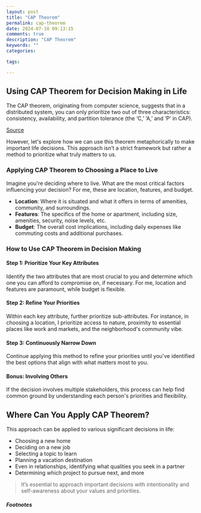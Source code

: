 ```yaml
---
layout: post
title: "CAP Theorem"
permalink: cap-theorem
date: 2024-07-10 09:13:15
comments: true
description: "CAP Theorem"
keywords: ""
categories:

tags:

---
```


## Using CAP Theorem for Decision Making in Life

The CAP theorem, originating from computer science, suggests that in a distributed system, you can only prioritize two out of three characteristics: consistency, availability, and partition tolerance (the ‘C,’ ‘A,’ and ‘P’ in CAP).

[Source](https://www.ibm.com/topics/cap-theorem)

However, let's explore how we can use this theorem metaphorically to make important life decisions. This approach isn’t a strict framework but rather a method to prioritize what truly matters to us.

### Applying CAP Theorem to Choosing a Place to Live

Imagine you're deciding where to live. What are the most critical factors influencing your decision? For me, these are location, features, and budget.

- **Location**: Where it is situated and what it offers in terms of amenities, community, and surroundings.
- **Features**: The specifics of the home or apartment, including size, amenities, security, noise levels, etc.
- **Budget**: The overall cost implications, including daily expenses like commuting costs and additional purchases.

### How to Use CAP Theorem in Decision Making

#### Step 1: Prioritize Your Key Attributes

Identify the two attributes that are most crucial to you and determine which one you can afford to compromise on, if necessary. For me, location and features are paramount, while budget is flexible.

#### Step 2: Refine Your Priorities

Within each key attribute, further prioritize sub-attributes. For instance, in choosing a location, I prioritize access to nature, proximity to essential places like work and markets, and the neighborhood's community vibe.

#### Step 3: Continuously Narrow Down

Continue applying this method to refine your priorities until you've identified the best options that align with what matters most to you.

#### Bonus: Involving Others

If the decision involves multiple stakeholders, this process can help find common ground by understanding each person's priorities and flexibility.

## Where Can You Apply CAP Theorem?

This approach can be applied to various significant decisions in life:

- Choosing a new home
- Deciding on a new job
- Selecting a topic to learn
- Planning a vacation destination
- Even in relationships, identifying what qualities you seek in a partner
- Determining which project to pursue next, and more



> It’s essential to approach important decisions with intentionality and self-awareness about your values and priorities.


##### Footnotes

[^1]: The number of attributes doesn't have to be three, but it should be kept minimal to prioritize effectively.
[^2]: Examples include proximity to work, community spaces, shops, markets, and schools.
[^3]: Assess whether the neighborhood fosters opportunities to meet interesting people and form communities.
